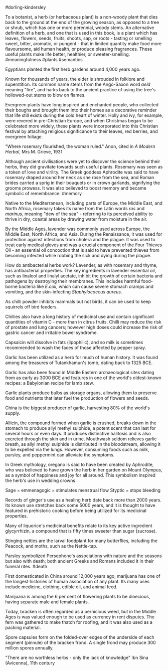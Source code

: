 #dorling-kindersley 

To a botanist, a herb (or herbaceous plant) is a non-woody plant that dies back to the ground at the end of the growing season, as opposed to a tree or shrub, which has one or more perennial, woody stems. An alternative definition of a herb, and one that is used in this book, is a plant which has leaves, flowers, seeds, fruits, shoots, sap, or roots - tasting or smelling sweet, bitter, aromatic, or pungent - that in limited quantity make food more flavoursome, aid human health, or produce pleasing fragrances. These useful plants make life better, healthier, or sweeter-smelling.
#meaningfulness #plants #semantics 

Egyptians planted the first herb gardens around 4,000 years ago.

Known for thousands of years, the elder is shrouded in folklore and superstition. Its common name stems from the Ango-Saxon word _aeld_ meaning "fire", and harks back to the ancient practice of using the tree's hollowed-out stems to blow on flames. 

Evergreen plants have long inspired and enchanted people, who collected their boughs and brought them into their homes as a decorative reminder that life still exists during the cold heart of winter. Holly and ivy, for example, were revered in pre-Christian Europe, and when Christmas began to be celebrated more widely, these plants were incorporated into this Christian festival by attaching religious significance to their leaves, red berries, and evergreen foliage.

"Where rosemary flourished, the woman ruled." Anon, cited in _A Modern Herbal_, Mrs M. Grieve, 1931

Although ancient civilisations were yet to discover the science behind their herbs, they did gravitate towards such useful plants. Rosemary was seen as a token of love and virility. The Greek goddess Aphrodite was said to have rosemary draped around her neck as she rose from the sea, and Roman brides carried a sprig in their bouquets or in crown garlands, signifying the grooms prowess. It was also believed to boost memory and became symbolic of remembrance.
#memory 

Native to the Mediterranean, including parts of Europe, the Middle East, and North Africa, rosemary takes its name from the Latin words _ros_ and _marinus_, meaning "dew of the sea" - referring to its perceived ability to thrive in dry, coastal areas by drawing water from moisture in the air.

By the Middle Ages, lavender was commonly used across Europe, the Middle East, North Africa, and Asia. During the Renaissance, it was used for protection against infections from cholera and the plague. It was used to treat early medical gloves and was a crucial component of the Four Thieves Oil - an essential oil concoction that is said to have prevented thieves from becoming infected while robbing the sick and dying during the plague.

How do antibacterial herbs work? Lavender, as with rosemary and thyme, has antibacterial properties. The key ingredients in lavender essential oil, such as linalool and linalyl acetate, inhibit the growth of certain bacteria and pathogens by destroying their membranes. This includes harmful food-borne bacteria like _E.coli_, which can cause severe stomach cramps and vomiting, and the skin-infecting _Staphylococcus aureus_.

As chilli powder inhibits mammals but not birds, it can be used to keep squirrels off bird feeders.

Chillies also have a long history of medicinal use and contain significant quantities of vitamin C - more than in citrus fruits. Chilli may reduce the risk of prostate and lung cancers; however high doses could increase the risk of gastric cancer and irritable bowel syndrome.

Capsaicin will dissolve in fats (lipophilic), and so milk is sometimes recommended to wash the faces of those affected by pepper spray.

Garlic has been utilized as a herb for much of human history. It was found among the treasures of Tutankhamun's tomb, dating back to 1325 BCE.

Garlic has also been found in Middle Eastern archaeological sites dating from as early as 3000 BCE and features in one of the world's oldest-known recipes: a Babylonian recipe for lamb stew.

Garlic plants produce bulbs as storage organs, allowing them to preserve food and nutrients that later fuel the production of flowers and seeds.

China is the biggest producer of garlic, harvesting 80% of the world's supply.

Allicin, the compound formed when garlic is crushed, breaks down in the stomach to produce allyl methyl sulphide, a potent scent that can last for several hours or even days. It produces distinctive halitosis and is also excreted through the skin and in urine. Mouthwash seldom relieves garlic breath, as allyl methyl sulphide is distributed in the bloodstream, allowing it to be expelled via the lungs. However, consuming foods such as milk, parsley, and peppermint can alleviate the symptoms. 

In Greek mythology, oregano is said to have been created by Aphrodite, who was believed to have grown the herb in her garden on Mount Olympus, as a symbol of happiness and joy for all around. This symbolism inspired the herb's use in wedding crowns.

Sage = emmenagogic = stimulates menstrual flow
Styptic = stops bleeding

Records of ginger's use as a healing herb date back more than 2000 years. Its known use stretches back some 5000 years, and it is thought to have featured in prehistoric cooking before being utilized for its medicinal properties.

Many of liquorice's medicinal benefits relate to its key active ingredient glycyrrhizin, a compound that is fifty times sweeter than sugar (sucrose).

Stinging nettles are the larval foodplant for many butterflies, including the Peacock, and moths, such as the Nettle-tap.

Parsley symbolized Persephone's associations with nature and the seasons but also with death; both ancient Greeks and Romans included it in their funeral rites.
#death 

First domesticated in China around 12,000 years ago, marijuana has one of the longest histories of human association of any plant. Its many uses include medicine, clothing, edible oil, and animal feed.

Marijuana is among the 6 per cent of flowering plants to be dioecious, having separate male and female plants.

Today, bracken is often regarded as a pernicious weed, but in the Middle Ages is was valued enough to be used as currency in rent disputes. The fern was gathered to make thatch for roofing, and it was also used as a packing material.

Spore capsules form on the folded-over edges of the underside of each segment (pinnule) of the bracken frond. A single frond may produce 300 million spores annually.

"There are no worthless herbs - only the lack of knowledge" Ibn Sina (Avicenna), 11th century